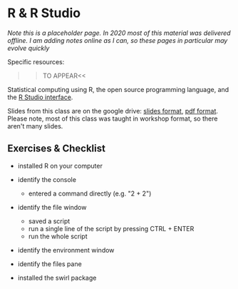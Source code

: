 # R & R Studio

<div class="info">
<p><em>Note this is a placeholder page. In 2020 most of this material was delivered offline. I am adding notes online as I can, so these pages in particular may evolve quickly</em></p>
</div>

Specific resources:
  
  >>TO APPEAR<<
  
  Statistical computing using R, the open source programming language, and the [R Studio interface](https://rstudio.com/).
  
  Slides from this class are on the google drive: [slides format](https://docs.google.com/presentation/d/1GdEVUaTarjw2Msd60PG4TNyevzQw2xxDF25IQWanWcQ/edit?usp=drivesdk), [pdf format](https://drive.google.com/file/d/1QyTWp4mYHWj0mtoR3J3YarcFPAQCkppt/view?usp=drivesdk). Please note, most of this class was taught in workshop format, so there aren't many slides.

## Exercises & Checklist

* installed R on your computer

* identify the console
  * entered a command directly (e.g. "2 + 2")

* identify the file window
  * saved a script
  * run a single line of the script by pressing CTRL + ENTER
  * run the whole script

* identify the environment window

* identify the files pane

* installed the swirl package

